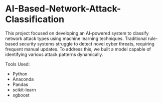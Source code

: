# AI-Based-Network-Attack-Classification

This project focused on developing an AI-powered system to classify network attack types using machine learning techniques. Traditional rule-based security systems struggle to detect novel cyber threats, requiring frequent manual updates. To address this, we built a model capable of identifying various attack patterns dynamically.

Tools Used: 
- Python
- Anaconda
- Pandas
- scikit-learn
- xgboost
